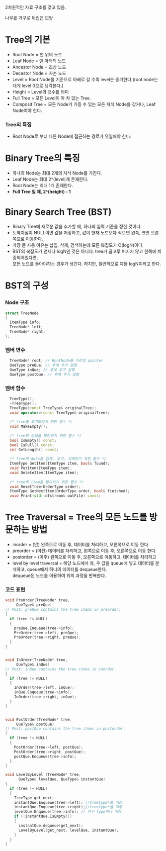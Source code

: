 2차원적인 자료 구조를 갖고 있음.

나무를 거꾸로 뒤집은 모양

# Tree의 기본

  - Root Node = 맨 위의 노드
  - Leaf Node = 맨 아래의 노드
  - Ancestor Node = 조상 노드
  - Decestor Node = 자손 노드
  - Level = Root Node를 기준으로 아래로 갈 수록 level은 증가한다.(root node는 대게 level 0으로 생각한다.) 
  - Height = Level의 갯수를 의미
  - Full Tree = 모든 Level이 꽉 차 있는 Tree.
  - Composit Tree = 모든 Node가 가질 수 있는 모든 자식 Node를 갖거나, Leaf Node여야 한다.
  
### Tree의 특징
  - Root Node로 부터 다른 Node에 접근하는 경로가 유일해야 한다.

# Binary Tree의 특징
  - 하나의 Node는 최대 2개의 자식 Node를 가진다.
  - Leaf Node는 최대 2^(level)개 존재한다.
  - Root Node는 최대 1개 존재한다.
  - <strong>Full Tree 일 때, 2^(height) - 1 </strong>
  
# Binary Search Tree (BST)
  - Binary Tree에 새로운 값을 추가할 때, 하나의 입력 기준을 정한 것이다. 
  - 도착지점이 NULL이면 값을 저장하고, 값이 현재 노드보다 작으면 왼쪽, 크면 오른쪽으로 이동한다.
  - 가장 큰 사용 이유는 삽입, 삭제, 검색하는데 모든 복잡도가 O(logN)이다.
  - BST의 복잡도가 언제나 logN인 것은 아니다. tree가 골고루 퍼지지 않고 한쪽에 치중되어있다면,<br>
  모든 노드를 돌아야하는 경우가 생긴다. 하지만, 일반적으로 다들 logN이라고 한다.

# BST의 구성

### Node 구조
```c++
struct TreeNode
{
  ItemType info;
  TreeNode* left;
  TreeNode* right;
};
```

### 멤버 변수
```c++
  TreeNode* root; // RootNode를 가르킬 pointer
  QueType preQue; // 후에 추가 설명
  QueType inQue; // 후에 추가 설명
  QueType postQue; // 후에 추가 설명
```
### 멤버 함수
```c++
  TreeType();
  ~TreeType();
  TreeType(const TreeType& originalTree); 
  void operator=(const TreeType& originalTree);
  
  /* tree를 초기화하기 위한 함수 */
  void MakeEmpty();
  
  /* tree의 상태를 확인하기 위한 함수 */
  bool IsEmpty() const;
  bool IsFull() const;
  int GetLength() const; 
  
  /* tree의 data를 검색, 추가, 삭제하기 위한 함수 */
  ItemType GetItem(ItemType item, bool& found);
  void PutItem(ItemType item);
  void DeleteItem(ItemType item);
  
  /* tree의 item을 받아오기 위한 함수 */
  void ResetTree(OrderType order); 
  ItemType GetNextItem(OrderType order, bool& finished);
  void Print(std::ofstream& outFile) const;
```

# Tree Traversal = Tree의 모든 노드를 방문하는 방법
  - inorder = (안) 왼쪽으로 이동 후, 데이터를 처리하고, 오른쪽으로 이동 한다. 
  - preorder = (이전) 데이터를 처리하고, 왼쪽으로 이동 후, 오른쪽으로 이동 한다. 
  - postorder = (이후) 왼쪽으로 이동 후, 오른쪽으로 이동하고, 데이터를 처리하고
  - level by level traversal = 해당 노드에서 좌, 우 값을 queue에 넣고 데이터를 분석하고, queue에서 하나의 데이터를 dequeue한다.<br>
  dequeue된 노드를 이용하여 위의 과정을 반복한다.

### 코드 표현
```c++
void PreOrder(TreeNode* tree, 
     QueType& preQue)
// Post: preQue contains the tree items in preorder.
{
  if (tree != NULL)
  {
    preQue.Enqueue(tree->info);
    PreOrder(tree->left, preQue);
    PreOrder(tree->right, preQue);
  }
}


void InOrder(TreeNode* tree, 
     QueType& inQue)
// Post: inQue contains the tree items in inorder.
{
  if (tree != NULL)
  {
    InOrder(tree->left, inQue);
    inQue.Enqueue(tree->info);
    InOrder(tree->right, inQue);
  }
}


void PostOrder(TreeNode* tree, 
     QueType& postQue)
// Post: postQue contains the tree items in postorder.
{
  if (tree != NULL)
  {
    PostOrder(tree->left, postQue);
    PostOrder(tree->right, postQue);
    postQue.Enqueue(tree->info);
  }
}

void LevelByLevel (TreeNode* tree,
      QueType& levelQue, QueType& instantQue)
{
  if (tree != NULL)
  {
    TreeType get_next;
    instantQue.Enqueue(tree->left); //treetype*를 저장
    instantQue.Enqueue(tree->right);//treetype*를 저장
    levelQue.Enqueue(tree->info); // 아무 type이나 저장
    if (!instantQue.IsEmpty())
    {
      instantQue.dequeue(get_next);
      LevelByLevel(get_next, levelQue, instantQue);
    }
  }
}
```



